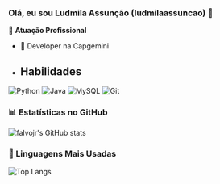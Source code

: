 ### Olá, eu sou Ludmila Assunção (ludmilaassuncao) 👋

🏢 **Atuação Profissional**
- 🚀 Developer na Capgemini

- ## Habilidades
![Python](https://img.shields.io/badge/python-3670A0?style=for-the-badge&logo=python&logoColor=ffdd54)
![Java](https://img.shields.io/badge/java-%23ED8B00.svg?style=for-the-badge&logo=openjdk&logoColor=white)
![MySQL](https://img.shields.io/badge/MySQL-00000F?style=for-the-badge&logo=mysql&logoColor=white)
![Git](https://img.shields.io/badge/GIT-E44C30?style=for-the-badge&logo=git&logoColor=white)

### 📊 Estatísticas no GitHub

![falvojr's GitHub stats](https://github-readme-stats.vercel.app/api?username=ludmilaassuncao&show_icons=true&theme=dracula)

### 🚀 Linguagens Mais Usadas

![Top Langs](https://github-readme-stats.vercel.app/api/top-langs/?username=ludmilaassuncao&layout=compact)
